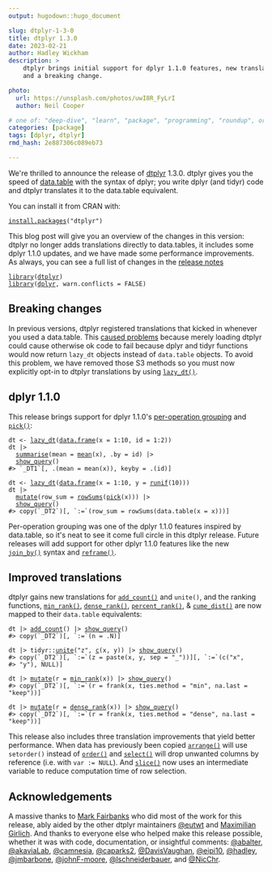 ```yaml
---
output: hugodown::hugo_document

slug: dtplyr-1-3-0
title: dtplyr 1.3.0
date: 2023-02-21
author: Hadley Wickham
description: >
    dtplyr brings initial support for dplyr 1.1.0 features, new translations, 
    and a breaking change.

photo:
  url: https://unsplash.com/photos/uwI8R_FyLrI
  author: Neil Cooper

# one of: "deep-dive", "learn", "package", "programming", "roundup", or "other"
categories: [package] 
tags: [dplyr, dtplyr]
rmd_hash: 2e887306c089eb73

---
```


<!--
TODO:
* [x] Look over / edit the post's title in the yaml
* [x] Edit (or delete) the description; note this appears in the Twitter card
* [x] Pick category and tags (see existing with [`hugodown::tidy_show_meta()`](https://rdrr.io/pkg/hugodown/man/use_tidy_post.html))
* [x] Find photo & update yaml metadata
* [x] Create `thumbnail-sq.jpg`; height and width should be equal
* [x] Create `thumbnail-wd.jpg`; width should be >5x height
* [x] [`hugodown::use_tidy_thumbnails()`](https://rdrr.io/pkg/hugodown/man/use_tidy_post.html)
* [x] Add intro sentence, e.g. the standard tagline for the package
* [x] [`usethis::use_tidy_thanks()`](https://usethis.r-lib.org/reference/use_tidy_thanks.html)
-->

We're thrilled to announce the release of [dtplyr](https://dtplyr.tidyverse.org) 1.3.0. dtplyr gives you the speed of [data.table](http://r-datatable.com/) with the syntax of dplyr; you write dplyr (and tidyr) code and dtplyr translates it to the data.table equivalent.

You can install it from CRAN with:

<div class="highlight">

<pre class='chroma'><code class='language-r' data-lang='r'><span><span class='nf'><a href='https://rdrr.io/r/utils/install.packages.html'>install.packages</a></span><span class='o'>(</span><span class='s'>"dtplyr"</span><span class='o'>)</span></span></code></pre>

</div>

This blog post will give you an overview of the changes in this version: dtplyr no longer adds translations directly to data.tables, it includes some dplyr 1.1.0 updates, and we have made some performance improvements. As always, you can see a full list of changes in the [release notes](https://github.com/tidyverse/dtplyr/releases/tag/v1.3.0)

<div class="highlight">

<pre class='chroma'><code class='language-r' data-lang='r'><span><span class='kr'><a href='https://rdrr.io/r/base/library.html'>library</a></span><span class='o'>(</span><span class='nv'><a href='https://dtplyr.tidyverse.org'>dtplyr</a></span><span class='o'>)</span></span>
<span><span class='kr'><a href='https://rdrr.io/r/base/library.html'>library</a></span><span class='o'>(</span><span class='nv'><a href='https://dplyr.tidyverse.org'>dplyr</a></span>, warn.conflicts <span class='o'>=</span> <span class='kc'>FALSE</span><span class='o'>)</span></span></code></pre>

</div>

## Breaking changes

In previous versions, dtplyr registered translations that kicked in whenever you used a data.table. This [caused problems](https://github.com/tidyverse/dtplyr/issues/312) because merely loading dtplyr could cause otherwise ok code to fail because dplyr and tidyr functions would now return `lazy_dt` objects instead of `data.table` objects. To avoid this problem, we have removed those S3 methods so you must now explicitly opt-in to dtplyr translations by using [`lazy_dt()`](https://dtplyr.tidyverse.org/reference/lazy_dt.html).

## dplyr 1.1.0

This release brings support for dplyr 1.1.0's [per-operation grouping](https://www.tidyverse.org/blog/2023/02/dplyr-1-1-0-per-operation-grouping/) and [`pick()`](https://dplyr.tidyverse.org/reference/pick.html):

<div class="highlight">

<pre class='chroma'><code class='language-r' data-lang='r'><span><span class='nv'>dt</span> <span class='o'>&lt;-</span> <span class='nf'><a href='https://dtplyr.tidyverse.org/reference/lazy_dt.html'>lazy_dt</a></span><span class='o'>(</span><span class='nf'><a href='https://rdrr.io/r/base/data.frame.html'>data.frame</a></span><span class='o'>(</span>x <span class='o'>=</span> <span class='m'>1</span><span class='o'>:</span><span class='m'>10</span>, id <span class='o'>=</span> <span class='m'>1</span><span class='o'>:</span><span class='m'>2</span><span class='o'>)</span><span class='o'>)</span></span>
<span><span class='nv'>dt</span> <span class='o'>|&gt;</span> </span>
<span>  <span class='nf'><a href='https://dplyr.tidyverse.org/reference/summarise.html'>summarise</a></span><span class='o'>(</span>mean <span class='o'>=</span> <span class='nf'><a href='https://rdrr.io/r/base/mean.html'>mean</a></span><span class='o'>(</span><span class='nv'>x</span><span class='o'>)</span>, .by <span class='o'>=</span> <span class='nv'>id</span><span class='o'>)</span> <span class='o'>|&gt;</span> </span>
<span>  <span class='nf'><a href='https://dplyr.tidyverse.org/reference/explain.html'>show_query</a></span><span class='o'>(</span><span class='o'>)</span></span>
<span><span class='c'>#&gt; `_DT1`[, .(mean = mean(x)), keyby = .(id)]</span></span>
<span></span><span></span>
<span><span class='nv'>dt</span> <span class='o'>&lt;-</span> <span class='nf'><a href='https://dtplyr.tidyverse.org/reference/lazy_dt.html'>lazy_dt</a></span><span class='o'>(</span><span class='nf'><a href='https://rdrr.io/r/base/data.frame.html'>data.frame</a></span><span class='o'>(</span>x <span class='o'>=</span> <span class='m'>1</span><span class='o'>:</span><span class='m'>10</span>, y <span class='o'>=</span> <span class='nf'><a href='https://rdrr.io/r/stats/Uniform.html'>runif</a></span><span class='o'>(</span><span class='m'>10</span><span class='o'>)</span><span class='o'>)</span><span class='o'>)</span></span>
<span><span class='nv'>dt</span> <span class='o'>|&gt;</span> </span>
<span>  <span class='nf'><a href='https://dplyr.tidyverse.org/reference/mutate.html'>mutate</a></span><span class='o'>(</span>row_sum <span class='o'>=</span> <span class='nf'><a href='https://rdrr.io/r/base/colSums.html'>rowSums</a></span><span class='o'>(</span><span class='nf'><a href='https://dplyr.tidyverse.org/reference/pick.html'>pick</a></span><span class='o'>(</span><span class='nv'>x</span><span class='o'>)</span><span class='o'>)</span><span class='o'>)</span> <span class='o'>|&gt;</span> </span>
<span>  <span class='nf'><a href='https://dplyr.tidyverse.org/reference/explain.html'>show_query</a></span><span class='o'>(</span><span class='o'>)</span></span>
<span><span class='c'>#&gt; copy(`_DT2`)[, `:=`(row_sum = rowSums(data.table(x = x)))]</span></span>
<span></span></code></pre>

</div>

Per-operation grouping was one of the dplyr 1.1.0 features inspired by data.table, so it's neat to see it come full circle in this dtplyr release. Future releases will add support for other dplyr 1.1.0 features like the new [`join_by()`](https://www.tidyverse.org/blog/2023/01/dplyr-1-1-0-joins/#join_by) syntax and [`reframe()`](https://www.tidyverse.org/blog/2023/02/dplyr-1-1-0-pick-reframe-arrange/#reframe).

## Improved translations

dtplyr gains new translations for [`add_count()`](https://dplyr.tidyverse.org/reference/count.html) and `unite()`, and the ranking functions, [`min_rank()`](https://dplyr.tidyverse.org/reference/row_number.html), [`dense_rank()`](https://dplyr.tidyverse.org/reference/row_number.html), [`percent_rank()`](https://dplyr.tidyverse.org/reference/percent_rank.html), & [`cume_dist()`](https://dplyr.tidyverse.org/reference/percent_rank.html) are now mapped to their `data.table` equivalents:

<div class="highlight">

<pre class='chroma'><code class='language-r' data-lang='r'><span><span class='nv'>dt</span> <span class='o'>|&gt;</span> <span class='nf'><a href='https://dplyr.tidyverse.org/reference/count.html'>add_count</a></span><span class='o'>(</span><span class='o'>)</span> <span class='o'>|&gt;</span> <span class='nf'><a href='https://dplyr.tidyverse.org/reference/explain.html'>show_query</a></span><span class='o'>(</span><span class='o'>)</span></span>
<span><span class='c'>#&gt; copy(`_DT2`)[, `:=`(n = .N)]</span></span>
<span></span><span></span>
<span><span class='nv'>dt</span> <span class='o'>|&gt;</span> <span class='nf'>tidyr</span><span class='nf'>::</span><span class='nf'><a href='https://tidyr.tidyverse.org/reference/unite.html'>unite</a></span><span class='o'>(</span><span class='s'>"z"</span>, <span class='nf'><a href='https://rdrr.io/r/base/c.html'>c</a></span><span class='o'>(</span><span class='nv'>x</span>, <span class='nv'>y</span><span class='o'>)</span><span class='o'>)</span> <span class='o'>|&gt;</span> <span class='nf'><a href='https://dplyr.tidyverse.org/reference/explain.html'>show_query</a></span><span class='o'>(</span><span class='o'>)</span></span>
<span><span class='c'>#&gt; copy(`_DT2`)[, `:=`(z = paste(x, y, sep = "_"))][, `:=`(c("x", </span></span>
<span><span class='c'>#&gt; "y"), NULL)]</span></span>
<span></span><span></span>
<span><span class='nv'>dt</span> <span class='o'>|&gt;</span> <span class='nf'><a href='https://dplyr.tidyverse.org/reference/mutate.html'>mutate</a></span><span class='o'>(</span>r <span class='o'>=</span> <span class='nf'><a href='https://dplyr.tidyverse.org/reference/row_number.html'>min_rank</a></span><span class='o'>(</span><span class='nv'>x</span><span class='o'>)</span><span class='o'>)</span> <span class='o'>|&gt;</span> <span class='nf'><a href='https://dplyr.tidyverse.org/reference/explain.html'>show_query</a></span><span class='o'>(</span><span class='o'>)</span></span>
<span><span class='c'>#&gt; copy(`_DT2`)[, `:=`(r = frank(x, ties.method = "min", na.last = "keep"))]</span></span>
<span></span><span></span>
<span><span class='nv'>dt</span> <span class='o'>|&gt;</span> <span class='nf'><a href='https://dplyr.tidyverse.org/reference/mutate.html'>mutate</a></span><span class='o'>(</span>r <span class='o'>=</span> <span class='nf'><a href='https://dplyr.tidyverse.org/reference/row_number.html'>dense_rank</a></span><span class='o'>(</span><span class='nv'>x</span><span class='o'>)</span><span class='o'>)</span> <span class='o'>|&gt;</span> <span class='nf'><a href='https://dplyr.tidyverse.org/reference/explain.html'>show_query</a></span><span class='o'>(</span><span class='o'>)</span></span>
<span><span class='c'>#&gt; copy(`_DT2`)[, `:=`(r = frank(x, ties.method = "dense", na.last = "keep"))]</span></span>
<span></span></code></pre>

</div>

This release also includes three translation improvements that yield better performance. When data has previously been copied [`arrange()`](https://dplyr.tidyverse.org/reference/arrange.html) will use `setorder()` instead of [`order()`](https://rdrr.io/r/base/order.html) and [`select()`](https://dplyr.tidyverse.org/reference/select.html) will drop unwanted columns by reference (i.e. with `var := NULL`). And [`slice()`](https://dplyr.tidyverse.org/reference/slice.html) now uses an intermediate variable to reduce computation time of row selection.

## Acknowledgements

A massive thanks to [Mark Fairbanks](https://github.com/markfairbanks) who did most of the work for this release, ably aided by the other dtplyr maintainers [@eutwt](https://github.com/eutwt) and [Maximilian Girlich](https://github.com/mgirlich). And thanks to everyone else who helped make this release possible, whether it was with code, documentation, or insightful comments: [@abalter](https://github.com/abalter), [@akaviaLab](https://github.com/akaviaLab), [@camnesia](https://github.com/camnesia), [@caparks2](https://github.com/caparks2), [@DavisVaughan](https://github.com/DavisVaughan), [@eipi10](https://github.com/eipi10), [@hadley](https://github.com/hadley), [@jmbarbone](https://github.com/jmbarbone), [@johnF-moore](https://github.com/johnF-moore), [@lschneiderbauer](https://github.com/lschneiderbauer), and [@NicChr](https://github.com/NicChr).

